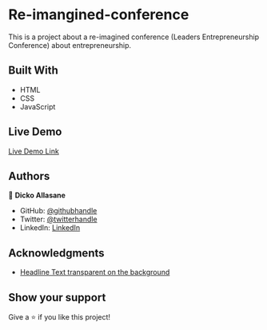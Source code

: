 # Re-imangined-conference
This is a project about a re-imagined conference (Leaders Entrepreneurship Conference) about entrepreneurship.

## Built With

- HTML
- CSS
- JavaScript


## Live Demo

[Live Demo Link](https://trast00.github.io/reimangined-conference/)


## Authors

👤 **Dicko Allasane**

- GitHub: [@githubhandle](https://github.com/Trast00)
- Twitter: [@twitterhandle](https://twitter.com/AllassaneDicko0/)
- LinkedIn: [LinkedIn](https://www.linkedin.com/in/allassane-dicko-744aaa224)

## Acknowledgments
- [Headline Text transparent on the background](https://codepen.io/Trast0001/pen/QWxaovd)

## Show your support

Give a ⭐️ if you like this project!